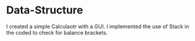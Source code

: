 # Data-Structure

I created a simple Calculaotr with a GUI. I implemented the use of Stack in the coded to check for balance brackets.
